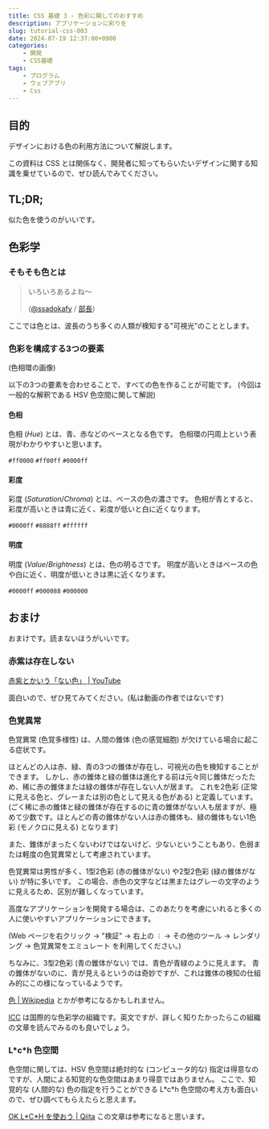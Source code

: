 ```yaml
---
title: CSS 基礎 3 - 色彩に関してのおすすめ
description: アプリケーションに彩りを
slug: tutorial-css-003
date: 2024-07-19 12:37:00+0900
categories:
    - 開発
    - CSS基礎
tags:
    - プログラム
    - ウェブアプリ
    - Css
---
```


## 目的
デザインにおける色の利用方法について解説します。

この資料は CSS とは関係なく、開発者に知ってもらいたいデザインに関する知識を乗せているので、ぜひ読んでみてください。

## TL;DR;
似た色を使うのがいいです。

## 色彩学
### そもそも色とは
> いろいろあるよね〜
>
> ([@ssadokafy](https://github.com/ssadokafy) / [部長](https://github.com/nAgI314))
> 

ここでは色とは、波長のうち多くの人類が検知する"可視光"のこととします。

### 色彩を構成する3つの要素
(色相環の画像)

以下の3つの要素を合わせることで、すべての色を作ることが可能です。
(今回は一般的な解釈である HSV 色空間に関して解説)

#### 色相
色相 (*Hue*) とは、青、赤などのベースとなる色です。
色相環の円周上という表現がわかりやすいと思います。

`#ff0000` `#ff00ff` `#0000ff`

#### 彩度
彩度 (*Saturation*/*Chroma*) とは、ベースの色の濃さです。
色相が青とすると、彩度が高いときは青に近く、彩度が低いと白に近くなります。

`#0000ff` `#8888ff` `#ffffff`

#### 明度
明度 (*Value*/*Brightness*) とは、色の明るさです。
明度が高いときはベースの色や白に近く、明度が低いときは黒に近くなります。

`#0000ff` `#000088` `#000000`

### 
<!-- 追記 -->

## おまけ
おまけです。読まないほうがいいです。

### 赤紫は存在しない
[赤紫とかいう「ない色」 | YouTube](https://www.youtube.com/watch?v=PYE09lfwSys)

面白いので、ぜひ見てみてください。(私は動画の作者ではないです)

### 色覚異常
色覚異常 (色覚多様性) は、人間の錐体 (色の感覚細胞) が欠けている場合に起こる症状です。

ほとんどの人は赤、緑、青の3つの錐体が存在し、可視光の色を検知することができます。
しかし、赤の錐体と緑の錐体は進化する前は元々同じ錐体だったため、稀に赤の錐体または緑の錐体が存在しない人が居ます。
これを2色彩 (正常に見える色と、グレーまたは別の色として見える色がある) と定義しています。
(ごく稀に赤の錐体と緑の錐体が存在するのに青の錐体がない人も居ますが、極めて少数です。ほとんどの青の錐体がない人は赤の錐体も、緑の錐体もない1色彩 (モノクロに見える) となります)

また、錐体がまったくないわけではないけど、少ないということもあり、色弱または軽度の色覚異常として考慮されています。

色覚異常は男性が多く、1型2色彩 (赤の錐体がない) や2型2色彩 (緑の錐体がない) が特に多いです。
この場合、赤色の文字などは黒またはグレーの文字のように見えるため、区別が難しくなっています。

高度なアプリケーションを開発する場合は、このあたりを考慮にいれると多くの人に使いやすいアプリケーションにできます。

(Web ページを右クリック -> "検証" -> 右上の `︙` -> その他のツール -> レンダリング -> 色覚異常をエミュレート を利用してください。)

ちなみに、3型2色彩 (青の錐体がない) では、青色が青緑のように見えます。
青の錐体がないのに、青が見えるというのは奇妙ですが、これは錐体の検知の仕組み的にこの様になっているようです。

[色 | Wikipedia](https://ja.wikipedia.org/wiki/色#三種の錐体細胞と三原色) とかが参考になるかもしれません。

[ICC](https://www.color.org/index.xalter) は国際的な色彩学の組織です。英文ですが、詳しく知りたかったらこの組織の文章を読んでみるのも良いでしょう。

### L\*c\*h 色空間
色空間に関しては、HSV 色空間は絶対的な (コンピュータ的な) 指定は得意なのですが、人間による知覚的な色空間はあまり得意ではありません。
ここで、知覚的な (人間的な) 色の指定を行うことができる L\*c\*h 色空間の考え方も面白いので、ぜひ調べてもらえたらと思えます。

[OK L\*C\*H を使おう | Qiita](https://qiita.com/soi/items/9439ba59cef99b1a1ea5) この文章は参考になると思います。
